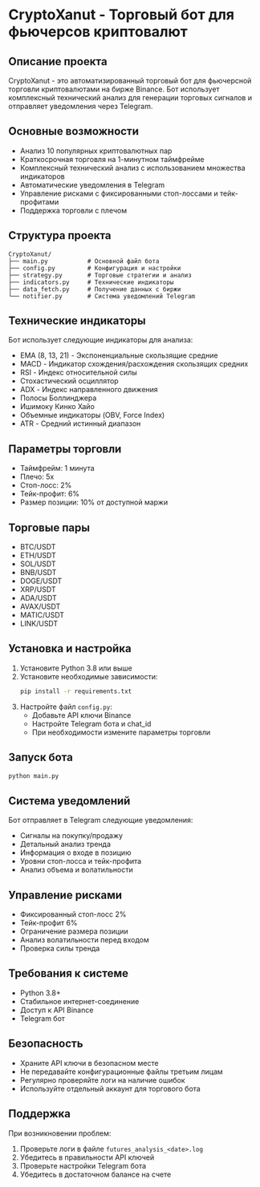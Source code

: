 # CryptoXanut - Торговый бот для фьючерсов криптовалют

## Описание проекта
CryptoXanut - это автоматизированный торговый бот для фьючерсной торговли криптовалютами на бирже Binance. Бот использует комплексный технический анализ для генерации торговых сигналов и отправляет уведомления через Telegram.

## Основные возможности
- Анализ 10 популярных криптовалютных пар
- Краткосрочная торговля на 1-минутном таймфрейме
- Комплексный технический анализ с использованием множества индикаторов
- Автоматические уведомления в Telegram
- Управление рисками с фиксированными стоп-лоссами и тейк-профитами
- Поддержка торговли с плечом

## Структура проекта
```
CryptoXanut/
├── main.py           # Основной файл бота
├── config.py         # Конфигурация и настройки
├── strategy.py       # Торговые стратегии и анализ
├── indicators.py     # Технические индикаторы
├── data_fetch.py     # Получение данных с биржи
└── notifier.py       # Система уведомлений Telegram
```

## Технические индикаторы
Бот использует следующие индикаторы для анализа:
- EMA (8, 13, 21) - Экспоненциальные скользящие средние
- MACD - Индикатор схождения/расхождения скользящих средних
- RSI - Индекс относительной силы
- Стохастический осциллятор
- ADX - Индекс направленного движения
- Полосы Боллинджера
- Ишимоку Кинко Хайо
- Объемные индикаторы (OBV, Force Index)
- ATR - Средний истинный диапазон

## Параметры торговли
- Таймфрейм: 1 минута
- Плечо: 5x
- Стоп-лосс: 2%
- Тейк-профит: 6%
- Размер позиции: 10% от доступной маржи

## Торговые пары
- BTC/USDT
- ETH/USDT
- SOL/USDT
- BNB/USDT
- DOGE/USDT
- XRP/USDT
- ADA/USDT
- AVAX/USDT
- MATIC/USDT
- LINK/USDT

## Установка и настройка
1. Установите Python 3.8 или выше
2. Установите необходимые зависимости:
   ```bash
   pip install -r requirements.txt
   ```
3. Настройте файл `config.py`:
   - Добавьте API ключи Binance
   - Настройте Telegram бота и chat_id
   - При необходимости измените параметры торговли

## Запуск бота
```bash
python main.py
```

## Система уведомлений
Бот отправляет в Telegram следующие уведомления:
- Сигналы на покупку/продажу
- Детальный анализ тренда
- Информация о входе в позицию
- Уровни стоп-лосса и тейк-профита
- Анализ объема и волатильности

## Управление рисками
- Фиксированный стоп-лосс 2%
- Тейк-профит 6%
- Ограничение размера позиции
- Анализ волатильности перед входом
- Проверка силы тренда

## Требования к системе
- Python 3.8+
- Стабильное интернет-соединение
- Доступ к API Binance
- Telegram бот

## Безопасность
- Храните API ключи в безопасном месте
- Не передавайте конфигурационные файлы третьим лицам
- Регулярно проверяйте логи на наличие ошибок
- Используйте отдельный аккаунт для торгового бота

## Поддержка
При возникновении проблем:
1. Проверьте логи в файле `futures_analysis_<date>.log`
2. Убедитесь в правильности API ключей
3. Проверьте настройки Telegram бота
4. Убедитесь в достаточном балансе на счете 